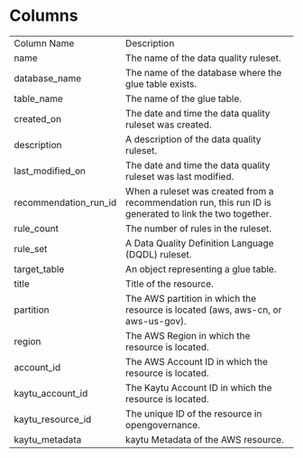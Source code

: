 # Columns  

<table>
	<tr><td>Column Name</td><td>Description</td></tr>
	<tr><td>name</td><td>The name of the data quality ruleset.</td></tr>
	<tr><td>database_name</td><td>The name of the database where the glue table exists.</td></tr>
	<tr><td>table_name</td><td>The name of the glue table.</td></tr>
	<tr><td>created_on</td><td>The date and time the data quality ruleset was created.</td></tr>
	<tr><td>description</td><td>A description of the data quality ruleset.</td></tr>
	<tr><td>last_modified_on</td><td>The date and time the data quality ruleset was last modified.</td></tr>
	<tr><td>recommendation_run_id</td><td>When a ruleset was created from a recommendation run, this run ID is generated to link the two together.</td></tr>
	<tr><td>rule_count</td><td>The number of rules in the ruleset.</td></tr>
	<tr><td>rule_set</td><td>A Data Quality Definition Language (DQDL) ruleset.</td></tr>
	<tr><td>target_table</td><td>An object representing a glue table.</td></tr>
	<tr><td>title</td><td>Title of the resource.</td></tr>
	<tr><td>partition</td><td>The AWS partition in which the resource is located (aws, aws-cn, or aws-us-gov).</td></tr>
	<tr><td>region</td><td>The AWS Region in which the resource is located.</td></tr>
	<tr><td>account_id</td><td>The AWS Account ID in which the resource is located.</td></tr>
	<tr><td>kaytu_account_id</td><td>The Kaytu Account ID in which the resource is located.</td></tr>
	<tr><td>kaytu_resource_id</td><td>The unique ID of the resource in opengovernance.</td></tr>
	<tr><td>kaytu_metadata</td><td>kaytu Metadata of the AWS resource.</td></tr>
</table>